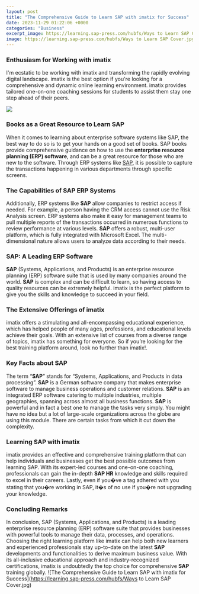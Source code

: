 ```yaml
---
layout: post
title: "The Comprehensive Guide to Learn SAP with imatix for Success"
date: 2023-11-29 01:22:06 +0000
categories: "Business"
excerpt_image: https://learning.sap-press.com/hubfs/Ways to Learn SAP Cover.jpg
image: https://learning.sap-press.com/hubfs/Ways to Learn SAP Cover.jpg
---
```


### Enthusiasm for Working with imatix 
I'm ecstatic to be working with imatix and transforming the rapidly evolving digital landscape. imatix is the best option if you're looking for a comprehensive and dynamic online learning environment. imatix provides tailored one-on-one coaching sessions for students to assist them stay one step ahead of their peers. 

![](https://s3-eu-west-1.amazonaws.com/cover2.galileo-press.de/print/9781493216635_800_2d.png)
### Books as a Great Resource to Learn SAP
When it comes to learning about enterprise software systems like SAP, the best way to do so is to get your hands on a good set of books. SAP books provide comprehensive guidance on how to use the **enterprise resource planning (ERP) software**, and can be a great resource for those who are new to the software. Through ERP systems like [SAP](https://fistore.mysenprints.com/collection/abrahams), it is possible to capture the transactions happening in various departments through specific screens.
### The Capabilities of SAP ERP Systems
Additionally, ERP systems like **SAP** allow companies to restrict access if needed. For example, a person having the CRM access cannot use the Risk Analysis screen. ERP systems also make it easy for management teams to pull multiple reports of the transactions occurred in numerous functions to review performance at various levels. **SAP** offers a robust, multi-user platform, which is fully integrated with Microsoft Excel. The multi-dimensional nature allows users to analyze data according to their needs.
### SAP: A Leading ERP Software  
**SAP** (Systems, Applications, and Products) is an enterprise resource planning (ERP) software suite that is used by many companies around the world. **SAP** is complex and can be difficult to learn, so having access to quality resources can be extremely helpful. imatix is the perfect platform to give you the skills and knowledge to succeed in your field.
### The Extensive Offerings of imatix
imatix offers a stimulating and all-encompassing educational experience, which has helped people of many ages, professions, and educational levels achieve their goals. With an extensive list of courses from a diverse range of topics, imatix has something for everyone. So if you’re looking for the best training platform around, look no further than imatix!.
### Key Facts about SAP  
The term “**SAP**” stands for “Systems, Applications, and Products in data processing”. **SAP** is a German software company that makes enterprise software to manage business operations and customer relations. **SAP** is an integrated ERP software catering to multiple industries, multiple geographies, spanning across almost all business functions. **SAP** is powerful and in fact a best one to manage the tasks very simply. You might have no idea but a lot of large-scale organizations across the globe are using this module. There are certain tasks from which it cut down the complexity.
### Learning SAP with imatix 
imatix provides an effective and comprehensive training platform that can help individuals and businesses get the best possible outcomes from learning SAP. With its expert-led courses and one-on-one coaching, professionals can gain the in-depth **SAP HR** knowledge and skills required to excel in their careers. Lastly, even if you�ve a tag adhered with you stating that you�re working in SAP, it�s of no use if you�re not upgrading your knowledge.
### Concluding Remarks
In conclusion, SAP (Systems, Applications, and Products) is a leading enterprise resource planning (ERP) software suite that provides businesses with powerful tools to manage their data, processes, and operations. Choosing the right learning platform like imatix can help both new learners and experienced professionals stay up-to-date on the latest **SAP** developments and functionalities to derive maximum business value. With its all-inclusive educational approach and industry-recognized certifications, imatix is undoubtedly the top choice for comprehensive **SAP** training globally.
![The Comprehensive Guide to Learn SAP with imatix for Success](https://learning.sap-press.com/hubfs/Ways to Learn SAP Cover.jpg)